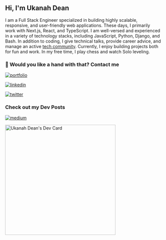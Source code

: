 ## Hi, I'm Ukanah Dean

<!--

**Harrylever/Harrylever** is a ✨ _special_ ✨ repository because its `README.md` (this file) appears on your GitHub profile.

Here are some ideas to get you started:

-->
I am a Full Stack Engineer specialized in building highly scalable, responsive, and user-friendly web applications. These days, I primarily work with Next.js, React, and TypeScript. I am well-versed and experienced in a variety of technology stacks, including JavaScript, Python, Django, and Bash.
In addition to coding, I give technical talks, provide career advice, and manage an active [tech community](https://chat.whatsapp.com/G29pIK9Kg4G44uMhxmuBdZ). Currently, I enjoy building projects both for fun and work. In my free time, I play chess and watch Solo leveling.

### 🔗 Would you like a hand with that? Contact me
[![portfolio](https://img.shields.io/badge/my_portfolio-000?style=for-the-badge&logo=ko-fi&logoColor=white)](https://www.harrylever.dev/)

[![linkedin](https://img.shields.io/badge/linkedin-0A66C2?style=for-the-badge&logo=linkedin&logoColor=white)](https://www.linkedin.com/in/deanukanah/)

[![twitter](https://img.shields.io/badge/twitter-1DA1F2?style=for-the-badge&logo=twitter&logoColor=white)](https://twitter.com/OnesiUkanah)

### Check out my Dev Posts
[![medium](https://img.shields.io/badge/medium-0ac210?style=for-the-badge&logo=medium&logoColor=white)](https://medium.com/@ukanah15thdean)

<a href="https://app.daily.dev/deanuko"><img src="https://api.daily.dev/devcards/v2/otxyiu7qccaidw5q3qgeZ.png?r=9ng&type=default" width="356" alt="Ukanah Dean's Dev Card"/></a>
